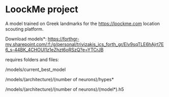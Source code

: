 # LoockMe project
A model trained on Greek landmarks for the https://loockme.com location scouting platform. 

Download models*: https://forthgr-my.sharepoint.com/:f:/g/personal/trivizakis_ics_forth_gr/Elv9sqTLE6hAjrt7E6_s-44BK_4CHOUl1z1eZhzt6oRSzQ?e=YTCrJB

requires folders and files:

/models/current_best_model

/models/(architecture)/(number of neurons)/hypes*

/models/(architecture)/(number of neurons)/(model*).h5
